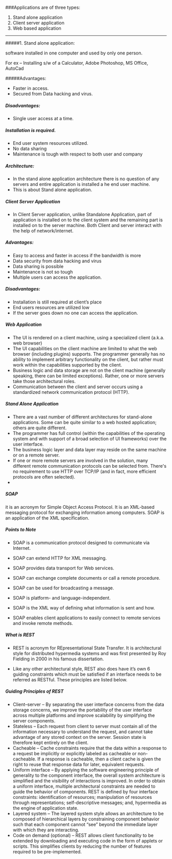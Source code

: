 ###Applications are of three types:

1. Stand alone application
2. Client server application
3. Web based application
___

#####1. Stand alone application:

software installed in one computer and used by only one person.

For ex – Installing s/w of a Calculator, Adobe Photoshop, MS Office, AutoCad

#####Advantages:
* Faster in access.
* Secured from Data hacking and virus.
##### Disadvantages:

+ Single user access at a time.

 ##### Installation is required.
* End user system resources utilized.
* No data sharing
* Maintenance is tough with respect to both user and company
##### Architecture:

* In the stand alone application architecture there is no question of any servers and entire application is installed a he end user machine.
* This is about Stand alone application.

##### Client Server Application 
* In Client Server application, unlike Standalone Application, part of application is installed on to the client system and the remaining part is installed on to the server machine.
Both Client and server interact with the help of network/internet.

##### Advantages:

* Easy to access and faster in access if the bandwidth is more
* Data security from data hacking and virus
* Data sharing is possible
* Maintenance is not so tough
* Multiple users can access the application.

##### Disadvantages:

* Installation is still required at client’s place
* End users resources are utilized low
* If the server goes down no one can access the application.

##### Web Application

* The UI is rendered on a client machine, using a specialized client (a.k.a. web browser)
* The UI capabilities on the client machine are limited to what the web browser (including plugins) supports. The programmer generally has no ability to implement arbitrary functionality on the client, but rather must work within the capabilities supported by the client.
* Business logic and data storage are not on the client machine (generally speaking, there can be limited exceptions). Rather, one or more servers take those architectural roles.
* Communication between the client and server occurs using a standardized network communication protocol (HTTP).


##### Stand Alone Application

* There are a vast number of different architectures for stand-alone applications. Some can be quite similar to a web hosted application; others are quite different.
* The programmer has full control (within the capabilities of the operating system and with support of a broad selection of UI frameworks) over the user interface.
* The business logic layer and data layer may reside on the same machine or on a remote server.
* If one or more remote servers are involved in the solution, many different remote communication protocols can be selected from. There's no requirement to use HTTP over TCP/IP (and in fact, more efficient protocols are often selected).
* 
##### SOAP
 it is an acronym for Simple Object Access Protocol. It is an XML-based messaging protocol for exchanging information among computers. SOAP is an application of the XML specification.

##### Points to Note
* SOAP is a communication protocol designed to communicate via Internet.

* SOAP can extend HTTP for XML messaging.

* SOAP provides data transport for Web services.

* SOAP can exchange complete documents or call a remote procedure.

* SOAP can be used for broadcasting a message.

* SOAP is platform- and language-independent.

* SOAP is the XML way of defining what information is sent and how.

* SOAP enables client applications to easily connect to remote services and invoke remote methods.

##### What is REST
* REST is acronym for REpresentational State Transfer. It is architectural style for distributed hypermedia systems and was first presented by Roy Fielding in 2000 in his famous dissertation.

* Like any other architectural style, REST also does have it’s own 6 guiding constraints which must be satisfied if an interface needs to be referred as RESTful. These principles are listed below.

##### Guiding Principles of REST
* Client–server – By separating the user interface concerns from the data storage concerns, we improve the portability of the user interface across multiple platforms and improve scalability by simplifying the server components.
* Stateless – Each request from client to server must contain all of the information necessary to understand the request, and cannot take advantage of any stored context on the server. Session state is therefore kept entirely on the client.
* Cacheable – Cache constraints require that the data within a response to a request be implicitly or explicitly labeled as cacheable or non-cacheable. If a response is cacheable, then a client cache is given the right to reuse that response data for later, equivalent requests.
* Uniform interface – By applying the software engineering principle of generality to the component interface, the overall system architecture is simplified and the visibility of interactions is improved. In order to obtain a uniform interface, multiple architectural constraints are needed to guide the behavior of components. REST is defined by four interface constraints: identification of resources; manipulation of resources through representations; self-descriptive messages; and, hypermedia as the engine of application state.
* Layered system – The layered system style allows an architecture to be composed of hierarchical layers by constraining component behavior such that each component cannot “see” beyond the immediate layer with which they are interacting.
* Code on demand (optional) – REST allows client functionality to be extended by downloading and executing code in the form of applets or scripts. This simplifies clients by reducing the number of features required to be pre-implemented.